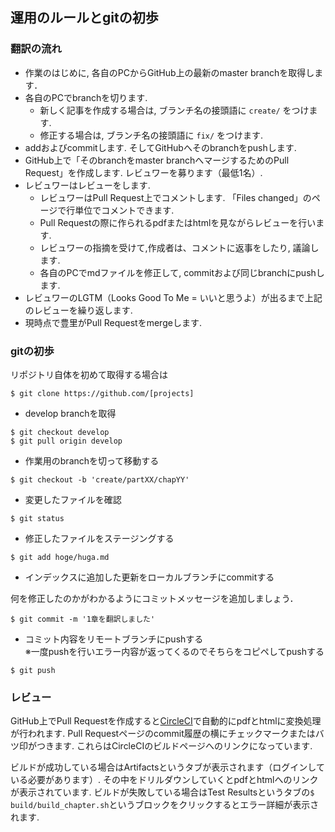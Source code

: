 ## 運用のルールとgitの初歩
### 翻訳の流れ
* 作業のはじめに, 各自のPCからGitHub上の最新のmaster branchを取得します．
* 各自のPCでbranchを切ります.
	* 新しく記事を作成する場合は, ブランチ名の接頭語に `create/` をつけます.
	* 修正する場合は, ブランチ名の接頭語に `fix/` をつけます.
* addおよびcommitします. そしてGitHubへそのbranchをpushします.
* GitHub上で「そのbranchをmaster branchへマージするためのPull Request」を作成します. レビュワーを募ります（最低1名）.
* レビュワーはレビューをします.
  * レビュワーはPull Request上でコメントします. 「Files changed」のページで行単位でコメントできます.
  * Pull Requestの際に作られるpdfまたはhtmlを見ながらレビューを行います.
  * レビュワーの指摘を受けて,作成者は、コメントに返事をしたり, 議論します.　
  * 各自のPCでmdファイルを修正して, commitおよび同じbranchにpushします.
* レビュワーのLGTM（Looks Good To Me = いいと思うよ）が出るまで上記のレビューを繰り返します.
* 現時点で豊里がPull Requestをmergeします.

### gitの初歩

リポジトリ自体を初めて取得する場合は

`$ git clone https://github.com/[projects]`

* develop branchを取得

`$ git checkout develop`  
`$ git pull origin develop`  

* 作業用のbranchを切って移動する


`$ git checkout -b 'create/partXX/chapYY'`


* 変更したファイルを確認

`$ git status`

* 修正したファイルをステージングする

`$ git add hoge/huga.md`

* インデックスに追加した更新をローカルブランチにcommitする  

何を修正したのかがわかるようにコミットメッセージを追加しましょう．

`$ git commit -m '1章を翻訳しました'`

* コミット内容をリモートブランチにpushする  
※一度pushを行いエラー内容が返ってくるのでそちらをコピペしてpushする

`$ git push`

### レビュー

GitHub上でPull Requestを作成すると[CircleCI](https://circleci.com/)で自動的にpdfとhtmlに変換処理が行われます.
Pull Requestページのcommit履歴の横にチェックマークまたはバツ印がつきます. これらはCircleCIのビルドページへのリンクになっています.

ビルドが成功している場合はArtifactsというタブが表示されます（ログインしている必要があります）.
その中をドリルダウンしていくとpdfとhtmlへのリンクが表示されています.
ビルドが失敗している場合はTest Resultsというタブの`$ build/build_chapter.sh`というブロックをクリックするとエラー詳細が表示されます.
